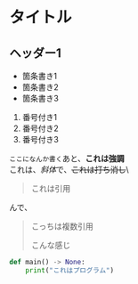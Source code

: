 # タイトル
## ヘッダー1

- 箇条書き1
- 箇条書き2
- 箇条書き3

1. 番号付き1
2. 番号付き2
3. 番号付き3

`ここになんか書く`あと、**これは強調**\
これは、*斜体*で、~~これは打ち消し~~\

>これは引用

んで、

>こっちは複数引用
>
>こんな感じ

```python
def main() -> None:
    print("これはプログラム")
```
